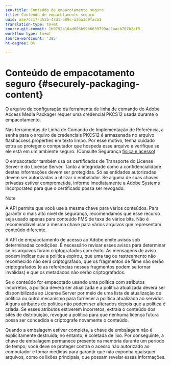 ```yaml
---
seo-title: Conteúdo de empacotamento seguro
title: Conteúdo de empacotamento seguro
uuid: a5e7cc17-353b-47d1-b89c-a2ba3c9faca1
translation-type: tm+mt
source-git-commit: 1b9792a10ad606b99b6639799ac2aacb707b2af5
workflow-type: tm+mt
source-wordcount: '385'
ht-degree: 0%

---
```



# Conteúdo de empacotamento seguro {#securely-packaging-content}

O arquivo de configuração da ferramenta de linha de comando do Adobe Access Media Packager requer uma credencial PKCS12 usada durante o empacotamento.

Nas ferramentas de Linha de Comando de Implementação de Referência, a senha para o arquivo de credenciais PKCS12 é armazenada no arquivo flashaccess.properties em texto limpo. Por esse motivo, tenha cuidado extra ao proteger o computador que hospeda esse arquivo e verifique se ele está em um ambiente seguro. (Consulte Segurança [física e acesso](../../aaxs-secure-deployment-guidelines/physical-sec-and-access.md)).

O empacotador também usa os certificados de Transporte do License Server e do License Server. Tanto a integridade como a confidencialidade destas informações devem ser protegidas. Só as entidades autorizadas devem ser autorizadas a utilizar o embalador. Se alguma de suas chaves privadas estiver comprometida, informe imediatamente a Adobe Systems Incorporated para que o certificado possa ser revogado.

>[!NOTE]
>
>A API permite que você use a mesma chave para vários conteúdos. Para garantir o mais alto nível de segurança, recomendamos que esse recurso seja usado apenas para conteúdo FMS de taxa de vários bits. Não é recomendável usar a mesma chave para vários arquivos que representam conteúdo diferente.

A API de empacotamento de acesso ao Adobe emite avisos sob determinadas condições. É necessário revisar esses avisos para determinar se os arquivos foram criptografados com êxito. As mensagens de aviso podem indicar que a política expirou, que uma tag ou rastreamento não reconhecido não será criptografado, que os fragmentos de filme não serão criptografados (e as referências nesses fragmentos podem se tornar inválidas) e que os metadados não serão criptografados.

Se o conteúdo for empacotado usando uma política com atributos incorretos, a política deverá ser atualizada e a política atualizada deverá ser disponibilizada ao License Server por meio de uma lista de atualização de política ou outro mecanismo para fornecer a política atualizada ao servidor. Alguns atributos de política não podem ser alterados depois que a política é criada. Se esses atributos estiverem incorretos, extraia o conteúdo dos sites de distribuição, revogue a política para que nenhuma licença futura possa ser concedida e criptografe novamente o conteúdo.

Quando a embalagem estiver completa, a chave de embalagem não é explicitamente destruída; no entanto, é coletada de lixo. Por conseguinte, a chave de embalagem permanece presente na memória durante um período de tempo; você deve se proteger contra o acesso não autorizado ao computador e tomar medidas para garantir que não exponha quaisquer arquivos, como os lixões principais, que possam revelar essas informações.
